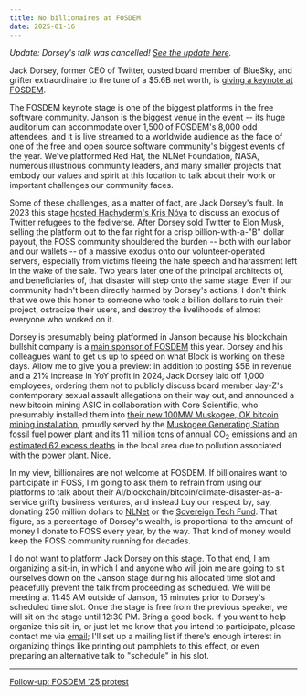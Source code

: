 ```yaml
---
title: No billionaires at FOSDEM
date: 2025-01-16
---
```


*Update: Dorsey's talk was cancelled! [See the update here](/2025/01/23/2025-01-23-Transparency-and-governance-FOSDEM.html).*

Jack Dorsey, former CEO of Twitter, ousted board member of BlueSky, and grifter
extraordinaire to the tune of a $5.6B net worth, is [giving a keynote at
FOSDEM][0].

[0]: https://fosdem.org/2025/schedule/event/fosdem-2025-4507-infusing-open-source-culture-into-company-dna-a-conversation-with-jack-dorsey-and-manik-surtani-block-s-head-of-open-source/

The FOSDEM keynote stage is one of the biggest platforms in the free software
community. Janson is the biggest venue in the event -- its huge auditorium
can accommodate over 1,500 of FOSDEM's 8,000 odd attendees, and it is live
streamed to a worldwide audience as the face of one of the free and open source
software community's biggest events of the year. We've platformed Red Hat, the
NLNet Foundation, NASA, numerous illustrious community leaders, and many smaller
projects that embody our values and spirit at this location to talk about their
work or important challenges our community faces.

Some of these challenges, as a matter of fact, are Jack Dorsey's fault. In 2023
this stage [hosted Hachyderm's Kris Nóva][1] to discuss an exodus of Twitter
refugees to the fediverse. After Dorsey sold Twitter to Elon Musk, selling the
platform out to the far right for a crisp billion-with-a-"B" dollar payout, the
FOSS community shouldered the burden -- both with our labor and our wallets --
of a massive exodus onto our volunteer-operated servers, especially from victims
fleeing the hate speech and harassment left in the wake of the sale. Two years
later one of the principal architects of, and beneficiaries of, that disaster
will step onto the same stage. Even if our community hadn't been directly harmed
by Dorsey's actions, I don't think that we owe this honor to someone who took a
billion dollars to ruin their project, ostracize their users, and destroy the
livelihoods of almost everyone who worked on it.

[1]: https://archive.fosdem.org/2023/schedule/event/hachyderm/
[2]: https://nlnet.nl/
[3]: https://www.sovereign.tech/

Dorsey is presumably being platformed in Janson because his blockchain bullshit
company is a [main sponsor of FOSDEM][sponsors] this year. Dorsey and his
colleagues want to get us up to speed on what Block is working on these days.
Allow me to give you a preview: in addition to posting $5B in revenue and a 21%
increase in YoY profit in 2024, Jack Dorsey laid off 1,000 employees, ordering
them not to publicly discuss board member Jay-Z's contemporary sexual assault
allegations on their way out, and announced a new bitcoin mining ASIC in
collaboration with Core Scientific, who presumably installed them into [their
new 100MW Muskogee, OK bitcoin mining installation][4], proudly served by the
[Muskogee Generating Station][5] fossil fuel power plant and its [11 million
tons][7] of annual CO<sub>2</sub> emissions and [an estimated 62 excess
deaths][6] in the local area due to pollution associated with the power plant.
Nice.

[sponsors]: https://fosdem.org/2025/about/sponsors/

[4]: https://investors.corescientific.com/news-events/press-releases/detail/99/core-scientific-and-port-muskogee-break-ground-on-100-mw-hpc-data-center
[5]: https://www.gem.wiki/Muskogee_Generating_Station
[6]: https://www.gem.wiki/Muskogee_Generating_Station#Death_and_disease_attributable_to_fine_particle_pollution_from_Muskogee_Generating_Station
[7]: https://www.gem.wiki/Muskogee_Generating_Station#Emissions_Data

In my view, billionaires are not welcome at FOSDEM. If billionaires want to
participate in FOSS, I'm going to ask them to refrain from using our platforms
to talk about their AI/blockchain/bitcoin/climate-disaster-as-a-service grifty
business ventures, and instead buy our respect by, say, donating 250 million
dollars to [NLNet][2] or the [Sovereign Tech Fund][3]. That figure, as a
percentage of Dorsey's wealth, is proportional to the amount of money I donate
to FOSS every year, by the way. That kind of money would keep the FOSS community
running for decades.

I do not want to platform Jack Dorsey on this stage. To that end, I am
organizing a sit-in, in which I and anyone who will join me are going to sit
ourselves down on the Janson stage during his allocated time slot and peacefully
prevent the talk from proceeding as scheduled. We will be meeting at 11:45 AM
outside of Janson, 15 minutes prior to Dorsey's scheduled time slot. Once the
stage is free from the previous speaker, we will sit on the stage until 12:30
PM. Bring a good book. If you want to help organize this sit-in, or just let me
know that you intend to participate, please contact me via
[email](mailto:sir@cmpwn.com); I'll set up a mailing list if there's enough
interest in organizing things like printing out pamphlets to this effect, or
even preparing an alternative talk to "schedule" in his slot.

---

[Follow-up: FOSDEM '25 protest](https://drewdevault.com/2025/01/20/2025-01-20-FOSDEM-protest.html)
